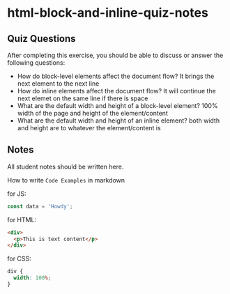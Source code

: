# html-block-and-inline-quiz-notes

## Quiz Questions

After completing this exercise, you should be able to discuss or answer the following questions:

- How do block-level elements affect the document flow?
  It brings the next element to the next line
- How do inline elements affect the document flow?
  It will continue the next elemet on the same line if there is space
- What are the default width and height of a block-level element?
  100% width of the page and height of the element/content
- What are the default width and height of an inline element?
  both width and height are to whatever the element/content is

## Notes

All student notes should be written here.

How to write `Code Examples` in markdown

for JS:

```javascript
const data = 'Howdy';
```

for HTML:

```html
<div>
  <p>This is text content</p>
</div>
```

for CSS:

```css
div {
  width: 100%;
}
```
